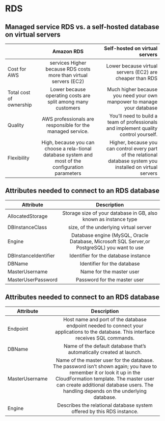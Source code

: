 # RDS


##  Managed service RDS vs. a self-hosted database on virtual servers
 
 
|     | Amazon RDS          | Self-hosted on virtual servers  |
| ------------- |:-------------:| -----:|
| Cost for AWS    |services Higher because RDS costs more than virtual servers (EC2) | Lower because virtual servers (EC2) are cheaper than RDS |
| Total cost of ownership    | Lower because operating costs are split among many customers     |  Much higher because you need your own manpower to manage your database|
| Quality | AWS professionals are responsible for the managed service.     |    You’ll need to build a team of professionals and implement quality control yourself. |
| Flexibility | High, because you can choose a rela-tional database system and most of the configuration parameters |  Higher, because you can control every part of the relational database system you installed on virtual servers |




## Attributes needed to connect to an RDS database


| Attribute        | Description    |     
| ------------- |:-------------:| 
| AllocatedStorage     | Storage size of your database in GB, also known as instance type  | 
| DBInstanceClass     | size, of the underlying virtual server      |   
| Engine | Database engine (MySQL, Oracle Database, Microsoft SQL Server,or PostgreSQL) you want to use      |  
DBInstanceIdentifier | Identifier for the database instance |
DBName | Identifier for the database | 
MasterUsername | Name for the master user |
MasterUserPassword | Password for the master user |




## Attributes needed to connect to an RDS database


| Attribute        | Description    |     
| ------------- |:-------------:| 
| Endpoint     | Host name and port of the database endpoint needed to connect your applications to the database. This interface receives SQL commands. | 
| DBName     | Name of the default database that’s automatically created at launch.     |   
| MasterUsername | Name of the master user for the database. The password isn’t shown again; you have to remember it or look it up in the CloudFormation template. The master user can create additional database users. The handling depends on the underlying database. |  
Engine  | Describes the relational database system offered by this RDS instance.|

 
 


 
